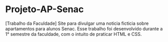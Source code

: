 # Projeto-AP-Senac
[Trabalho da Faculdade] Site para divulgar uma noticia ficticia sobre apartamentos para alunos Senac. Esse trabalho foi desenvolvido durante a 1° semestre da faculdade, com o intuito de praticar HTML e CSS.
